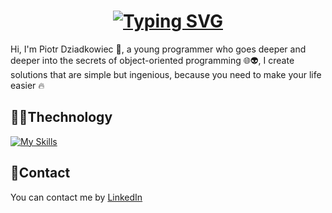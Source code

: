 <h1 align = "center">
  <a href="https://git.io/typing-svg"><img src="https://readme-typing-svg.demolab.com?font=center&size=30&duration=4970&pause=970&color=1E8BF7&center=true&vCenter=true&random=false&width=435&lines=%F0%9D%93%97%F0%9D%93%B2+%F0%9D%93%A3%F0%9D%93%B1%F0%9D%93%AE%F0%9D%93%BB%F0%9D%93%AE!+%F0%9F%91%8B+%2C;+%F0%9D%93%98'%F0%9D%93%B6+%F0%9D%93%9F%F0%9D%93%B2%F0%9D%93%B8%F0%9D%93%BD%F0%9D%93%BB+%F0%9D%93%93%F0%9D%94%83%F0%9D%93%B2%F0%9D%93%AA%F0%9D%93%AD%F0%9D%93%B4%F0%9D%93%B8%F0%9D%94%80%F0%9D%93%B2%F0%9D%93%AE%F0%9D%93%AC+%2C" alt="Typing SVG" /></a>
</h1>
  
Hi, I'm Piotr Dziadkowiec :rotating_light:,
a young programmer who goes deeper and deeper into the secrets of object-oriented programming :globe_with_meridians::alien:,
I create solutions that are simple but ingenious, because you need to make your life easier :fire:

## :technologist:Thechnology
[![My Skills](https://skillicons.dev/icons?i=cs,dotnet,js,html,css,git,github)](https://skillicons.dev)

## :iphone:Contact

You can contact me by [LinkedIn](https://www.linkedin.com/in/piotrek-dziadkowiec-437692259)

